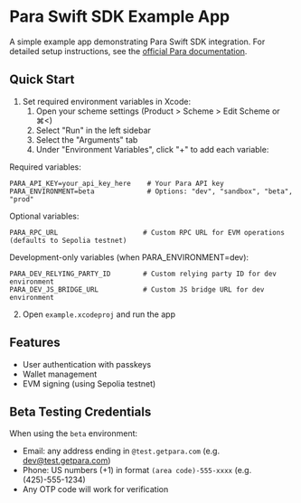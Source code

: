 # Para Swift SDK Example App

A simple example app demonstrating Para Swift SDK integration. For detailed setup instructions, see the
[official Para documentation](https://docs.getpara.com/).

## Quick Start

1. Set required environment variables in Xcode:
   1. Open your scheme settings (Product > Scheme > Edit Scheme or ⌘<)
   2. Select "Run" in the left sidebar
   3. Select the "Arguments" tab
   4. Under "Environment Variables", click "+" to add each variable:

Required variables:

```
PARA_API_KEY=your_api_key_here    # Your Para API key
PARA_ENVIRONMENT=beta             # Options: "dev", "sandbox", "beta", "prod"
```

Optional variables:

```
PARA_RPC_URL                     # Custom RPC URL for EVM operations (defaults to Sepolia testnet)
```

Development-only variables (when PARA_ENVIRONMENT=dev):

```
PARA_DEV_RELYING_PARTY_ID        # Custom relying party ID for dev environment
PARA_DEV_JS_BRIDGE_URL           # Custom JS bridge URL for dev environment
```

2. Open `example.xcodeproj` and run the app

## Features

- User authentication with passkeys
- Wallet management
- EVM signing (using Sepolia testnet)

## Beta Testing Credentials

When using the `beta` environment:

- Email: any address ending in `@test.getpara.com` (e.g. dev@test.getpara.com)
- Phone: US numbers (+1) in format `(area code)-555-xxxx` (e.g. (425)-555-1234)
- Any OTP code will work for verification
